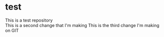 # test
This is a test repository
<br>
This is a second change that I'm making
This is the third change I'm making on GIT
